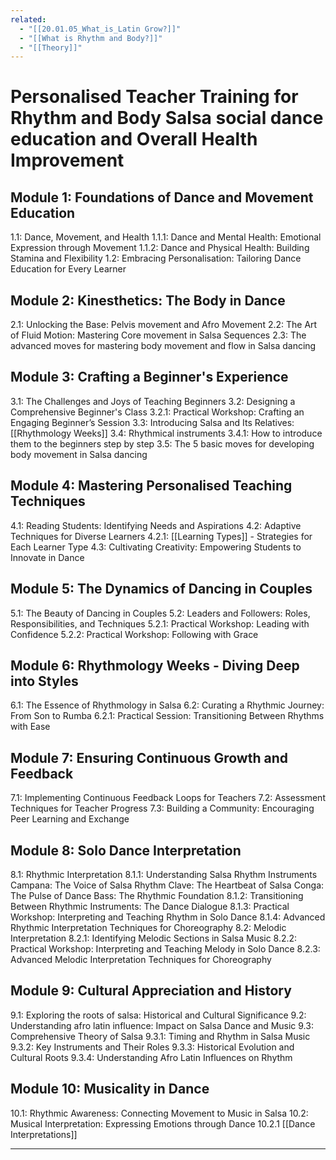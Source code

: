 ```yaml
---
related:
  - "[[20.01.05_What_is_Latin Grow?]]"
  - "[[What is Rhythm and Body?]]"
  - "[[Theory]]"
---
```



# Personalised Teacher Training for Rhythm and Body Salsa social dance education and Overall Health Improvement

## Module 1: Foundations of Dance and Movement Education
1.1: Dance, Movement, and Health
	1.1.1: Dance and Mental Health: Emotional Expression through Movement
	1.1.2: Dance and Physical Health: Building Stamina and Flexibility
1.2: Embracing Personalisation: Tailoring Dance Education for Every Learner

## Module 2: Kinesthetics: The Body in Dance
2.1: Unlocking the Base: Pelvis movement and Afro Movement
2.2: The Art of Fluid Motion: Mastering Core movement in Salsa Sequences
2.3: The advanced moves for mastering body movement and flow in Salsa dancing

## Module 3: Crafting a Beginner's Experience
3.1: The Challenges and Joys of Teaching Beginners
3.2: Designing a Comprehensive Beginner's Class
	3.2.1: Practical Workshop: Crafting an Engaging Beginner’s Session
3.3: Introducing Salsa and Its Relatives: [[Rhythmology Weeks]]
3.4: Rhythmical instruments
	3.4.1: How to introduce them to the beginners step by step
3.5: The 5 basic moves for developing body movement in Salsa dancing

## Module 4: Mastering Personalised Teaching Techniques
4.1: Reading Students: Identifying Needs and Aspirations
4.2: Adaptive Techniques for Diverse Learners
	4.2.1: [[Learning Types]] - Strategies for Each Learner Type
4.3: Cultivating Creativity: Empowering Students to Innovate in Dance

## Module 5: The Dynamics of Dancing in Couples
5.1: The Beauty of Dancing in Couples
5.2: Leaders and Followers: Roles, Responsibilities, and Techniques
	5.2.1: Practical Workshop: Leading with Confidence
	5.2.2: Practical Workshop: Following with Grace

## Module 6: Rhythmology Weeks - Diving Deep into Styles
6.1: The Essence of Rhythmology in Salsa
6.2: Curating a Rhythmic Journey: From Son to Rumba
	6.2.1: Practical Session: Transitioning Between Rhythms with Ease

## Module 7: Ensuring Continuous Growth and Feedback
7.1: Implementing Continuous Feedback Loops for Teachers
7.2: Assessment Techniques for Teacher Progress
7.3: Building a Community: Encouraging Peer Learning and Exchange

## Module 8: Solo Dance Interpretation
8.1: Rhythmic Interpretation 8.1.1: Understanding Salsa Rhythm Instruments
	Campana: The Voice of Salsa Rhythm
	Clave: The Heartbeat of Salsa
	Conga: The Pulse of Dance
	Bass: The Rhythmic Foundation
	8.1.2: Transitioning Between Rhythmic Instruments: The Dance Dialogue
    8.1.3: Practical Workshop: Interpreting and Teaching Rhythm in Solo Dance
    8.1.4: Advanced Rhythmic Interpretation Techniques for Choreography
    8.2: Melodic Interpretation
        8.2.1: Identifying Melodic Sections in Salsa Music
        8.2.2: Practical Workshop: Interpreting and Teaching Melody in Solo Dance
        8.2.3: Advanced Melodic Interpretation Techniques for Choreography

## Module 9: Cultural Appreciation and History
9.1: Exploring the roots of salsa: Historical and Cultural Significance
9.2: Understanding afro latin influence: Impact on Salsa Dance and Music
9.3: Comprehensive Theory of Salsa
	9.3.1: Timing and Rhythm in Salsa Music
	9.3.2: Key Instruments and Their Roles
	9.3.3: Historical Evolution and Cultural Roots
	9.3.4: Understanding Afro Latin Influences on Rhythm
## Module 10: Musicality in Dance
10.1: Rhythmic Awareness: Connecting Movement to Music in Salsa
10.2: Musical Interpretation: Expressing Emotions through Dance
	10.2.1 [[Dance Interpretations]]

---

